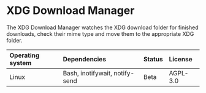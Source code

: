 # XDG Download Manager

The XDG Download Manager watches the XDG download folder for finished downloads, check their mime type and move them to the appropriate XDG folder.

| Operating system | Dependencies                    | Status | License  |
| :--------------- | :------------------------------ | :----- | :------- |
| Linux            | Bash, inotifywait, notify-send  | Beta   | AGPL-3.0 |
